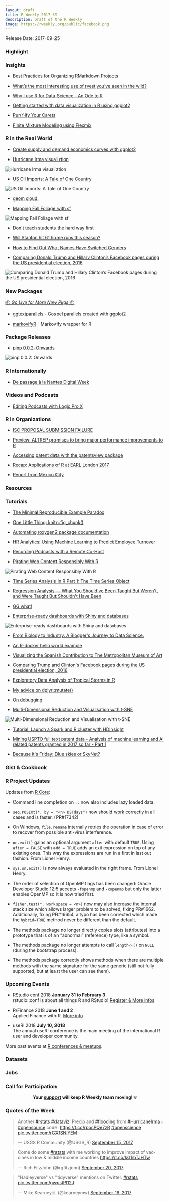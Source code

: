 ```yaml
---
layout: draft
title: R Weekly 2017-39
description: Draft of the R Weekly
image: https://rweekly.org/public/facebook.png
---
```


Release Date: 2017-09-25

###  Highlight



### Insights

+ [Best Practices for Organizing RMarkdown Projects](https://community.rstudio.com/t/best-practices-for-organizing-rmarkdown-projects/914)

+ [What’s the most interesting use of rvest you’ve seen in the wild?](https://community.rstudio.com/t/whats-the-most-interesting-use-of-rvest-youve-seen-in-the-wild/745)

+ [Why I use R for Data Science - An Ode to R](https://shirinG.github.io/blogging/2017/09/19/ode_to_r)

+ [Getting started with data visualization in R using ggplot2](http://www.storybench.org/getting-started-data-visualization-r-using-ggplot2/)

+ [Pur(r)ify Your Carets](http://rsangole.netlify.com/post/pur-r-ify-your-carets/)

+ [Finite Mixture Modeling using Flexmix](https://rsangole.netlify.com/post/finite-mixture-modeling-using-flexmix/)

###  R in the Real World

+ [Create supply and demand economics curves with ggplot2](https://www.andrewheiss.com/blog/2017/09/15/create-supply-and-demand-economics-curves-with-ggplot2/)

+ [Hurricane Irma visualiztion](https://github.com/USGS-VIZLAB/hurricane-irma)

![Hurricane Irma visualiztion](https://raw.githubusercontent.com/USGS-VIZLAB/hurricane-irma/12341c59ea5dfcc1d1b5828f8d85470058dd4c6c/images/thumb-landing.png)

+ [US Oil Imports: A Tale of One Country](https://seasmith.github.io/blog/us_oil_imports_a_tale_of_one_country/)

![US Oil Imports: A Tale of One Country](https://seasmith.github.io/blog/us_oil_imports_a_tale_of_one_country_files/figure-html/plot_summary-1.png)

+ [geom cloud.](http://www.gilgamath.com/geom-cloud.html)

<!-- ![geom cloud.](http://www.gilgamath.com/figure/geom_cloud_first_plot-1.png) -->

+ [Mapping Fall Foliage with sf](https://rud.is/b/2017/09/18/mapping-fall-foliage-with-sf/)

![Mapping Fall Foliage with sf](https://i2.wp.com/rud.is/dl/foliage.gif?zoom=3&resize=780%2C468&ssl=1)

+ [Don't teach students the hard way first](http://varianceexplained.org/r/teach-hard-way/)

+ [Will Stanton hit 61 home runs this season?](http://andrewgelman.com/2017/09/21/will-stanton-hit-61-home-runs-season/)

+ [How to Find Out What Names Have Switched Genders](http://www.marcusbevans.com/find-names-switched-genders/)

+ [Comparing Donald Trump and Hillary Clinton’s Facebook pages during the US presidential election, 2016](http://rforjournalists.com/2017/09/10/comparing-donald-trump-and-hillary-clintons-facebook-pages-during-the-us-presidential-election-2016/)

![Comparing Donald Trump and Hillary Clinton’s Facebook pages during the US presidential election, 2016](https://i2.wp.com/rforjournalists.com/wp-content/uploads/2017/09/prez2016.png?w=1200)

###  New Packages

<p class="added-hostname"><a href="https://rweekly.org/live" target="_blank" class="externalLink">📦 <i>Go Live for More New Pkgs</i> 📦</a></p>

+ [ggtextparallels](https://github.com/daranzolin/ggtextparallels) - Gospel parallels created with ggplot2

+ [markovifyR](https://github.com/abresler/markovifyR) -  Markovify wrapper for R

### Package Releases

+ [pinp 0.0.2: Onwards](http://dirk.eddelbuettel.com/blog/2017/09/20#pinp_0.0.2)

![pinp 0.0.2: Onwards](https://pbs.twimg.com/media/DJ3uv_3VYAA9yxD.jpg)

###  R Internationally

+ [De passage à la Nantes Digital Week](http://colinfay.me/nantes-digital-week/)


###  Videos and Podcasts

+ [Editing Podcasts with Logic Pro X](https://simplystatistics.org/2017/09/18/editing-podcasts-logic-pro-x/)

###  R in Organizations

+ [ISC PROPOSAL SUBMISSION FAILURE](https://www.r-consortium.org/blog/2017/09/18/isc-proposal-submission-failure)

+ [Preview: ALTREP promises to bring major performance improvements to R](http://blog.revolutionanalytics.com/2017/09/altrep-preview.html)

+ [Accessing patent data with the patentsview package](http://ropensci.org/blog/blog/2017/09/19/patentsview)

+ [Recap: Applications of R at EARL London 2017](http://blog.revolutionanalytics.com/2017/09/recap-earl-london-2017.html)

+ [Report from Mexico City](https://rviews.rstudio.com/2017/09/21/report-from-mexico-city/)

###  Resources



###  Tutorials


+ [The Minimal Reproducible Example Paradox](https://yihui.name/en/2017/09/the-minimal-reprex-paradox/)

+ [One Little Thing: knitr::fig_chunk()](https://yihui.name/en/2017/09/knitr-fig-chunk/)

+ [Automating roxygen2 package documentation](https://yonicd.github.io/2017-09-18-sinew/)

+ [HR Analytics: Using Machine Learning to Predict Employee Turnover](http://www.business-science.io/business/2017/09/18/hr_employee_attrition.html)

+ [Recording Podcasts with a Remote Co-Host](https://simplystatistics.org/2017/09/20/recording-podcasts-with-a-remote-cohost/)

+ [Pirating Web Content Responsibly With R](https://rud.is/b/2017/09/19/pirating-web-content-responsibly-with-r/)

![Pirating Web Content Responsibly With R](https://i2.wp.com/rud.is/b/wp-content/uploads/2017/09/Plot_Zoom-2.png?zoom=3&resize=780%2C596&ssl=1)

+ [Time Series Analysis in R Part 1: The Time Series Object](https://datascienceplus.com/time-series-analysis-in-r-part-1-the-time-series-object/)

+ [Regression Analysis — What You Should've Been Taught But Weren't,  and Were Taught But Shouldn't Have Been](https://matloff.wordpress.com/2017/09/20/regression-analysis-what-you-shouldve-been-taught-but-werent-and-were-taught-but-shouldnt-have-been/)

+ [GG what!](https://www.mytinyshinys.com/2017/09/20/ggwhat)

+ [Enterprise-ready dashboards with Shiny and databases](https://rviews.rstudio.com/2017/09/20/dashboards-with-r-and-databases/)

![Enterprise-ready dashboards with Shiny and databases](https://rviews.rstudio.com/post/2017-09-12-dashboards-with-r-and-databases/main.png)

+ [From Biology to Industry. A Blogger's Journey to Data Science.](https://shirinG.github.io/blogging/2017/09/20/webinar_biology_to_data_science)

+ [An R-docker hello world example](https://www.symbolix.com.au/blog-main/r-docker-hello)

+ [Visualizing the Spanish Contribution to The Metropolitan Museum of Art](https://fronkonstin.com/2017/09/21/visualizing-the-spanish-contribution-to-the-metropolitan-museum-of-art/)

+ [Comparing Trump and Clinton's Facebook pages during the US presidential election, 2016](https://datascienceplus.com/comparing-trump-and-clintons-facebook-pages-during-the-us-presidential-election-2016/)

+ [Exploratory Data Analysis of Tropical Storms in R](https://www.stoltzmaniac.com/exploratory-data-analysis-of-tropical-storms-in-r/)

+ [My advice on dplyr::mutate()](http://www.win-vector.com/blog/2017/09/my-advice-on-dplyrmutate/)

+ [On debugging](http://www.win-vector.com/blog/2017/09/on-debugging/)

+ [Multi-Dimensional Reduction and Visualisation with t-SNE](https://datascienceplus.com/multi-dimensional-reduction-and-visualisation-with-t-sne/)

![Multi-Dimensional Reduction and Visualisation with t-SNE](https://datascienceplus.com/wp-content/uploads/2017/09/tsne7.png)

+ [Tutorial: Launch a Spark and R cluster with HDInsight](http://blog.revolutionanalytics.com/2017/09/hdinsight-tutorial.html)

+ [Mining USPTO full text patent data - Analysis of machine learning and AI related patents granted in 2017 so far - Part 1](http://www.alexejgossmann.com/patents_part_1/)

+ [Because it's Friday: Blue skies or SkyNet?](http://blog.revolutionanalytics.com/2017/09/because-its-friday-blue-skies-or-skynet.html)

### Gist & Cookbook


<!--<div class="post-more-begin"></div><div class="post-more-end"></div>-->


###  R Project Updates

Updates from [R Core](http://developer.r-project.org/blosxom.cgi/R-devel/NEWS):

+ Command line completion on `::` now also includes lazy loaded data.

+ `seq.POSIXt(*, by = "<n> DSTdays")` now should work correctly in all cases and is faster. (PR#17342)

+ On Windows, `file.rename` internally retries the operation in case of error to recover from possible anti-virus interference.

+ `on.exit()` gains an optional argument `after` with default `TRUE`. Using `after = FALSE` with `add = TRUE` adds an exit expression on top of any existing ones. This way the expressions are run in a first in last out fashion. From Lionel Henry.

+ `sys.on.exit()` is now always evaluated in the right frame. From Lionel Henry.

+ The order of selection of OpenMP flags has been changed: Oracle Developer Studio 12.5 accepts `-fopenmp` and `-xopenmp` but only the latter enables OpenMP so it is now tried first.

+ `fisher.test(*, workspace = <n>)` now may also increase the internal stack size which allows larger problem to be solved, fixing PR#1662. Additionally, fixing PR#16654, a typo has been corrected which made the `hybrid=TRUE` method never be different than the default.

+ The methods package no longer directly copies slots (attributes) into a prototype that is of an “abnormal” (reference) type, like a symbol.

+ The methods package no longer attempts to call `length<-()` on `NULL` (during the bootstrap process).

+ The methods package correctly shows methods when there are multiple methods with the same signature for the same generic (still not fully supported, but at least the user can see them).

###  Upcoming Events

+ RStudio conf 2018 **January 31 to February 3** <br />
rstudio::conf is about all things R and RStudio! [Register & More infos](https://www.rstudio.com/conference/)

+ R/Finance 2018 **June 1 and 2** <br />
Applied Finance with R. [More info](http://www.rinfinance.com)

+ useR! 2018 **July 10, 2018** <br />
The annual useR! conference is the main meeting of the international R user and developer community.

More past events at [R conferences & meetups](https://conf.rweekly.org).

### Datasets



### Jobs



###  Call for Participation


<p class="hide-support added-hostname support-rweekly" style="text-align: center;font-weight: bold;">Your <a class="non-visited externalLink" href="https://www.patreon.com/rweekly" onclick="pas(this)">support</a> will keep R Weekly team moving! 💡</p>


###  Quotes of the Week

<blockquote class="twitter-tweet" data-lang="en"><p lang="en" dir="ltr">Another <a href="https://twitter.com/hashtag/rstats?src=hash">#rstats</a> <a href="https://twitter.com/hashtag/dataviz?src=hash">#dataviz</a>! Precip and <a href="https://twitter.com/hashtag/flooding?src=hash">#flooding</a> from <a href="https://twitter.com/hashtag/HurricaneIrma?src=hash">#HurricaneIrma</a> 💧 <a href="https://twitter.com/hashtag/opensource?src=hash">#opensource</a> code: <a href="https://t.co/rpocPQe7zR">https://t.co/rpocPQe7zR</a> <a href="https://twitter.com/hashtag/openscience?src=hash">#openscience</a> <a href="https://t.co/rGX1SNiYEM">pic.twitter.com/rGX1SNiYEM</a></p>&mdash; USGS R Community (@USGS_R) <a href="https://twitter.com/USGS_R/status/908684335032750080">September 15, 2017</a></blockquote>
<script async src="//platform.twitter.com/widgets.js" charset="utf-8"></script>

<blockquote class="twitter-tweet" data-lang="en"><p lang="en" dir="ltr">Come do some <a href="https://twitter.com/hashtag/rstats?src=hash">#rstats</a> with me working to improve impact of vaccines in low &amp; middle income countries <a href="https://t.co/kG1ibTJHTw">https://t.co/kG1ibTJHTw</a></p>&mdash; Rich FitzJohn (@rgfitzjohn) <a href="https://twitter.com/rgfitzjohn/status/910435498241478662">September 20, 2017</a></blockquote>

<blockquote class="twitter-tweet" data-lang="en"><p lang="ht" dir="ltr">&quot;Hadleyverse&quot; vs &quot;tidyverse&quot; mentions on Twitter. <a href="https://twitter.com/hashtag/rstats?src=hash">#rstats</a> <a href="https://t.co/gwustPI12J">pic.twitter.com/gwustPI12J</a></p>&mdash; Mike Kearney📊 (@kearneymw) <a href="https://twitter.com/kearneymw/status/910135249744662529">September 19, 2017</a></blockquote>

